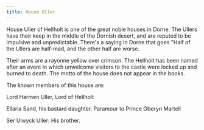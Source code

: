 ```yaml
---
title: House Uller
---
```


House Uller of Hellholt is one of the great noble houses in Dorne. The Ullers have their keep in the middle of the Dornish desert, and are reputed to be impulsive and unpredictable. There's a saying in Dorne that goes "Half of the Ullers are half-mad, and the other half are worse.

Their arms are a rayonne yellow over crimson. The Hellholt has been named after an event in which unwelcome visitors to the castle were locked up and burned to death. The motto of the house does not appear in the books.

The known members of this house are:

Lord Harmen Uller, Lord of Hellholt

Ellaria Sand, his bastard daughter. Paramour to Prince Oberyn Martell

Ser Ulwyck Uller: His brother.


